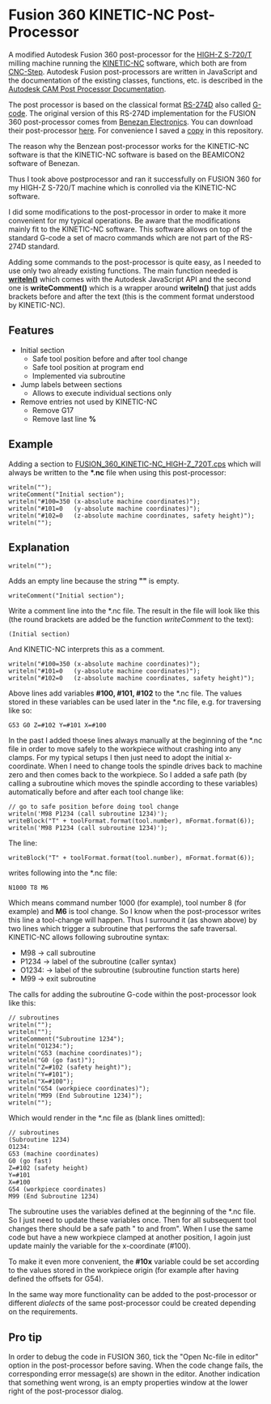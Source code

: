
# Fusion 360 KINETIC-NC Post-Processor

A modified Autodesk Fusion 360 post-processor for the [HIGH-Z S-720/T](https://www.cnc-step.de/cnc-fraese-high-z-s-720t-kugelgewindetrieb-720x420mm) milling machine running the [KINETIC-NC](https://www.cnc-step.de/cnc-software/kinetic-nc-netzwerk-steuerungssoftware/) software, which both are from [CNC-Step](https://www.cnc-step.de). Autodesk Fusion post-processors are written in JavaScript and the documentation of the existing classes, functions, etc. is described in the [Autodesk CAM Post Processor Documentation](https://cam.autodesk.com/posts/reference/index.html).

The post processor is based on the classical format [RS-274D](https://en.wikipedia.org/wiki/G-code) also called [G-code](https://en.wikipedia.org/wiki/G-code). The original version of this RS-274D implementation for the FUSION 360 post-processor comes from [Benezan Electronics](http://www.benezan-electronics.de/index.html "Click to open Benezan Electronics"). You can download their post-processor [here](http://www.benezan-electronics.de/downloads/Autodesk_HSM_beamicon2.zip). For convenience I saved a [copy](Autodesk_HSM_beamicon2.cps "Click to open Autodesk_HSM_beamicon2.cps") in this repository.

The reason why the Benzean post-processor works for the KINETIC-NC software is that the KINETIC-NC software is based on the BEAMICON2 software of Benezan.

Thus I took above postprocessor and ran it successfully on FUSION 360 for my HIGH-Z S-720/T machine which is conrolled via the KINETIC-NC software. 

I did some modifications to the post-processor in order to make it more convenient for my typical operations. Be aware that the modifications mainly fit to the KINETIC-NC software. This software allows on top of the standard G-code a set of macro commands which are not part of the RS-274D standard.

Adding some commands to the post-processor is quite easy, as I needed to use only two already existing functions. The main function needed is [**writeln()**](https://cam.autodesk.com/posts/reference/classPostProcessor.html#aeb90bf455982d43746741f6dce58279c) which comes with the Autodesk JavaScript API and the second one is **writeComment()** which is a wrapper around **writeln()** that just adds brackets before and after the text (this is the comment format understood by KINETIC-NC).

## Features

 * Initial section
   - Safe tool position before and after tool change
   - Safe tool position at program end
   - Implemented via subroutine 
 * Jump labels between sections
   - Allows to execute individual sections only
 * Remove entries not used by KINETIC-NC
   - Remove G17
   - Remove last line **%**

## Example

Adding a section to [FUSION_360_KINETIC-NC_HIGH-Z_720T.cps](FUSION_360_KINETIC-NC_HIGH-Z_720T.cps) which will always be written to the **\*.nc** file when using this post-processor:

    writeln("");
    writeComment("Initial section");
    writeln("#100=350 (x-absolute machine coordinates)");
    writeln("#101=0   (y-absolute machine coordinates)");
    writeln("#102=0   (z-absolute machine coordinates, safety height)");
    writeln("");

## Explanation

    writeln("");
Adds an empty line because the string **""** is empty.

    writeComment("Initial section");

Write a comment line into the \*.nc file. The result in the file will look like this (the round brackets are added be the function *writeComment* to the text):

    (Initial section)

And KINETIC-NC interprets this as a comment.

    writeln("#100=350 (x-absolute machine coordinates)");
    writeln("#101=0   (y-absolute machine coordinates)");
    writeln("#102=0   (z-absolute machine coordinates, safety height)");

Above lines add variables **#100, #101, #102** to the \*.nc file. The values stored in these variables can be used later in the \*.nc file, e.g. for traversing like so:

    G53 G0 Z=#102 Y=#101 X=#100

In the past I added thoese lines always manually at the beginning of the \*.nc file in order to move safely to the workpiece without crashing into any clamps.  For my typical setups I then just need to adopt the initial x-coordinate. When I need to change tools the spindle drives back to machine zero and then comes back to the workpiece. So I added a safe path (by calling a subroutine which moves the spindle according to these variables) automatically before and after each tool change like:

    // go to safe position before doing tool change
    writeln('M98 P1234 (call subroutine 1234)');
    writeBlock("T" + toolFormat.format(tool.number), mFormat.format(6));
    writeln('M98 P1234 (call subroutine 1234)');

The line:

    writeBlock("T" + toolFormat.format(tool.number), mFormat.format(6));

writes following into the \*.nc file:

    N1000 T8 M6

Which means command number 1000 (for example), tool number 8 (for example) and **M6** is tool change. So I know when the post-processor writes this line a tool-change will happen. Thus I surround it (as shown above) by two lines which trigger a subroutine that performs the safe traversal. KINETIC-NC allows following subroutine syntax:

 * M98 &rarr; call subroutine
 * P1234 &rarr; label of the subroutine (caller syntax)
 * O1234: &rarr; label of the subroutine (subroutine function starts here)
 * M99 &rarr; exit subroutine

The calls for adding the subroutine G-code within the post-processor look like this:

    // subroutines
    writeln("");
    writeln("");
    writeComment("Subroutine 1234");
    writeln("O1234:");
    writeln("G53 (machine coordinates)");
    writeln("G0 (go fast)");
    writeln("Z=#102 (safety height)");
    writeln("Y=#101");
    writeln("X=#100");
    writeln("G54 (workpiece coordinates)");
    writeln("M99 (End Subroutine 1234)");
    writeln("");

Which would render in the \*.nc file as (blank lines omitted):

    // subroutines
    (Subroutine 1234)
    O1234:
    G53 (machine coordinates)
    G0 (go fast)
    Z=#102 (safety height)
    Y=#101
    X=#100
    G54 (workpiece coordinates)
    M99 (End Subroutine 1234)
    
The subroutine uses the variables defined at the beginning of the \*.nc file. So I just need to update these variables once. Then for all subsequent tool changes there should be a safe path " to and from". When I use the same code but have a new workpiece clamped at another position, I agoin just update mainly the variable for the x-coordinate (#100).

To make it even more convenient, the **#10x** variable could be set according to the values stored in the workpiece origin (for example after having defined the offsets for G54).

In the same way more functionality can be added to the post-processor or different *dialects* of the same post-processor could be created depending on the requirements.

## Pro tip

In order to debug the code in FUSION 360, tick the "Open Nc-file in editor" option in the post-processor before saving. When the code change fails, the corresponding error message(s) are shown in the editor. Another indication that something went wrong, is an empty properties window at the lower right of the post-processor dialog.

